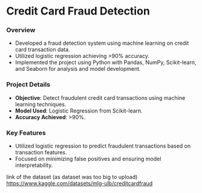# Credit Card Fraud Detection

### Overview
- Developed a fraud detection system using machine learning on credit card transaction data.
- Utilized logistic regression achieving >90% accuracy.
- Implemented the project using Python with Pandas, NumPy, Scikit-learn, and Seaborn for analysis and model development.

### Project Details
- **Objective**: Detect fraudulent credit card transactions using machine learning techniques.
- **Model Used**: Logistic Regression from Scikit-learn.
- **Accuracy Achieved**: >90%.

### Key Features
- Utilized logistic regression to predict fraudulent transactions based on transaction features.
- Focused on minimizing false positives and ensuring model interpretability.

link of the dataset (as dataset was too big to upload)
https://www.kaggle.com/datasets/mlg-ulb/creditcardfraud
